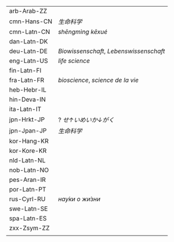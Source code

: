| | |
|-|-|
| arb-Arab-ZZ |  |
| cmn-Hans-CN | _生命科学_ |
| cmn-Latn-CN | _shēngmìng kēxué_ |
| dan-Latn-DK |  |
| deu-Latn-DE | _Biowissenschaft_, _Lebenswissenschaft_ |
| eng-Latn-US | _life science_ |
| fin-Latn-FI |  |
| fra-Latn-FR | _bioscience_, _science de la vie_ |
| heb-Hebr-IL |  |
| hin-Deva-IN |  |
| ita-Latn-IT |  |
| jpn-Hrkt-JP | ? _せ↑いめいか↓がく_ |
| jpn-Jpan-JP | _生命科学_ |
| kor-Hang-KR |  |
| kor-Kore-KR |  |
| nld-Latn-NL |  |
| nob-Latn-NO |  |
| pes-Aran-IR |  |
| por-Latn-PT |  |
| rus-Cyrl-RU | _нау́ки о жи́зни_ |
| swe-Latn-SE |  |
| spa-Latn-ES |  |
| zxx-Zsym-ZZ |  |
|  |  |
